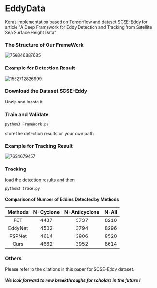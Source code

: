 # EddyData

Keras implementation based on Tensorflow and dataset SCSE-Eddy for article "A Deep Framework for Eddy Detection and Tracking from Satellite Sea Surface Height Data"

### The Structure of Our FrameWork

![756846887685](G:\DeepLearning\Ocean_Eddy_Article\template_7\structureforreadme.png)

### Example for Detection Result

![1552712826999](G:\DeepLearning\Ocean_Eddy_Article\template_7\resultforreadme.png)



### Download the Dataset SCSE-Eddy

 Unzip and locate it  



### Train and Validate 

```
python3 FrameWork.py
```

store the detection results on your own path



### Example for Tracking Result

![7654679457](G:\DeepLearning\Ocean_Eddy_Article\template_7\trackforreadme.png)



### Tracking

load the detection results and then

```
python3 trace.py
```



#### Comparison of Number of Eddies Detected by Methods

| Methods | N-Cyclone | N-Anticyclone | N-All |
| :-----: | :-------: | :-----------: | :---: |
|   PET   |   4437    |     3737      | 8210  |
| EddyNet |   4502    |     3794      | 8296  |
| PSPNet  |   4614    |     3906      | 8520  |
|  Ours   |   4662    |     3952      | 8614  |



### Others

 Please refer to the citations in this paper for SCSE-Eddy dataset. 



##### We look forward to new breakthroughs for scholars in the future !